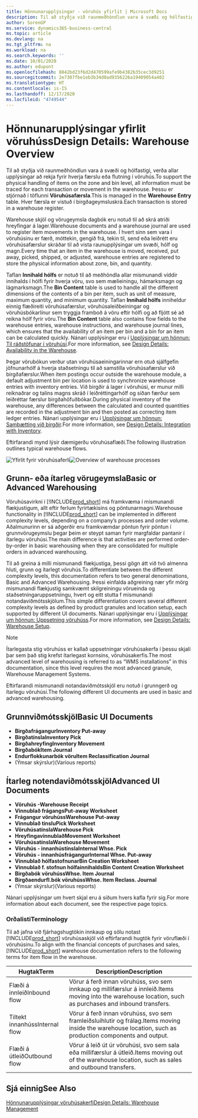 ```yaml
---
title: Hönnunarupplýsingar - vöruhús yfirlit | Microsoft Docs
description: Til að styðja við raunmeðhöndlun vara á svæði og hólfastigi, verða allar upplýsingar að rekja fyrir hverja færslu eða flutning í vöruhús. Þessu er stjórnað í töflunni **Vöruhúsafærsla**. Hver færsla er vistuð í birgðageymsluskrá.
author: SorenGP
ms.service: dynamics365-business-central
ms.topic: article
ms.devlang: na
ms.tgt_pltfrm: na
ms.workload: na
ms.search.keywords: ''
ms.date: 10/01/2020
ms.author: edupont
ms.openlocfilehash: 8842bd23f6d2d470599afe9b4382b35cec3d9251
ms.sourcegitcommit: 2e7307fbe1eb3b34d0ad9356226a19409054a402
ms.translationtype: HT
ms.contentlocale: is-IS
ms.lasthandoff: 12/17/2020
ms.locfileid: "4749544"
---
```

# <a name="design-details-warehouse-overview"></a><span data-ttu-id="79475-105">Hönnunarupplýsingar yfirlit vöruhúss</span><span class="sxs-lookup"><span data-stu-id="79475-105">Design Details: Warehouse Overview</span></span>
<span data-ttu-id="79475-106">Til að styðja við raunmeðhöndlun vara á svæði og hólfastigi, verða allar upplýsingar að rekja fyrir hverja færslu eða flutning í vöruhús.</span><span class="sxs-lookup"><span data-stu-id="79475-106">To support the physical handling of items on the zone and bin level, all information must be traced for each transaction or movement in the warehouse.</span></span> <span data-ttu-id="79475-107">Þessu er stjórnað í töflunni **Vöruhúsafærsla**.</span><span class="sxs-lookup"><span data-stu-id="79475-107">This is managed in the **Warehouse Entry** table.</span></span> <span data-ttu-id="79475-108">Hver færsla er vistuð í birgðageymsluskrá.</span><span class="sxs-lookup"><span data-stu-id="79475-108">Each transaction is stored in a warehouse register.</span></span>  

<span data-ttu-id="79475-109">Warehouse skjöl og vörugeymsla dagbók eru notuð til að skrá atriði hreyfingar á lager.</span><span class="sxs-lookup"><span data-stu-id="79475-109">Warehouse documents and a warehouse journal are used to register item movements in the warehouse.</span></span> <span data-ttu-id="79475-110">Í hvert sinn sem vara í vöruhúsinu er færð, móttekin, gengið frá, tekin til, send eða leiðrétt eru vöruhúsafærslur skráðar til að vista raunupplýsingar um svæði, hólf og magn.</span><span class="sxs-lookup"><span data-stu-id="79475-110">Every time that an item in the warehouse is moved, received, put away, picked, shipped, or adjusted, warehouse entries are registered to store the physical information about zone, bin, and quantity.</span></span>

<span data-ttu-id="79475-111">Taflan **Innihald hólfs** er notuð til að meðhöndla allar mismunandi víddir innihalds í hólfi fyrir hverja vöru, svo sem mælieiningu, hámarksmagn og lágmarksmagn.</span><span class="sxs-lookup"><span data-stu-id="79475-111">The **Bin Content** table is used to handle all the different dimensions of the contents of a bin per item, such as unit of measure, maximum quantity, and minimum quantity.</span></span> <span data-ttu-id="79475-112">Taflan **Innihald hólfs** inniheldur einnig flæðireiti vöruhúsafærslur, vöruhúsaleiðbeiningar og vöruhúsbókarlínur sem tryggja framboð á vöru eftir hólfi og að fljótt sé að reikna hólf fyrir vöru.</span><span class="sxs-lookup"><span data-stu-id="79475-112">The **Bin Content** table also contains flow fields to the warehouse entries, warehouse instructions, and warehouse journal lines, which ensures that the availability of an item per bin and a bin for an item can be calculated quickly.</span></span> <span data-ttu-id="79475-113">Nánari upplýsingar eru í [Upplýsingar um hönnun: Til ráðstöfunar í vöruhúsi](design-details-availability-in-the-warehouse.md).</span><span class="sxs-lookup"><span data-stu-id="79475-113">For more information, see [Design Details: Availability in the Warehouse](design-details-availability-in-the-warehouse.md).</span></span>  

<span data-ttu-id="79475-114">Þegar vörubókun verður utan vöruhúsaeiningarinnar ern otuð sjálfgefin jöfnunarhólf á hverja staðsetningu til að samstilla vöruhúsafærslur við birgðafærslur.</span><span class="sxs-lookup"><span data-stu-id="79475-114">When item postings occur outside the warehouse module, a default adjustment bin per location is used to synchronize warehouse entries with inventory entries.</span></span> <span data-ttu-id="79475-115">Við birgðir á lager í vöruhúsi, er munur milli reiknaðrar og talins magns skráð í leiðréttingarhólf og síðan færður sem leiðréttar færslur birgðahöfuðbókar.</span><span class="sxs-lookup"><span data-stu-id="79475-115">During physical inventory of the warehouse, any differences between the calculated and counted quantities are recorded in the adjustment bin and then posted as correcting item ledger entries.</span></span> <span data-ttu-id="79475-116">Nánari upplýsingar eru í [Upplýsingar um hönnun: Samþætting við birgðir](design-details-integration-with-inventory.md).</span><span class="sxs-lookup"><span data-stu-id="79475-116">For more information, see [Design Details: Integration with Inventory](design-details-integration-with-inventory.md).</span></span>  

<span data-ttu-id="79475-117">Eftirfarandi mynd lýsir dæmigerðu vöruhúsaflæði.</span><span class="sxs-lookup"><span data-stu-id="79475-117">The following illustration outlines typical warehouse flows.</span></span>  

<span data-ttu-id="79475-118">![Yfirlit fyrir vöruhúsaferli](media/design_details_warehouse_management_overview.png "Yfirlit fyrir vöruhúsaferli")</span><span class="sxs-lookup"><span data-stu-id="79475-118">![Overview of warehouse processes](media/design_details_warehouse_management_overview.png "Overview of warehouse processes")</span></span>  

## <a name="basic-or-advanced-warehousing"></a><span data-ttu-id="79475-119">Grunn- eða ítarleg vörugeymsla</span><span class="sxs-lookup"><span data-stu-id="79475-119">Basic or Advanced Warehousing</span></span>  
<span data-ttu-id="79475-120">Vöruhúsavirkni í [!INCLUDE[prod_short](includes/prod_short.md)] má framkvæma í mismunandi flækjustigum, allt eftir ferlum fyrirtækisins og pöntunarmagni.</span><span class="sxs-lookup"><span data-stu-id="79475-120">Warehouse functionality in [!INCLUDE[prod_short](includes/prod_short.md)] can be implemented in different complexity levels, depending on a company’s processes and order volume.</span></span> <span data-ttu-id="79475-121">Aðalmunurinn er sá aðgerðir eru framkvæmdar pöntun fyrir pöntun í grunnvörugeymslu þegar þeim er steypt saman fyrir margfaldar pantanir í ítarlegu vöruhúsi.</span><span class="sxs-lookup"><span data-stu-id="79475-121">The main difference is that activities are performed order-by-order in basic warehousing when they are consolidated for multiple orders in advanced warehousing.</span></span>  

 <span data-ttu-id="79475-122">Til að greina á milli mismunandi flækjustiga, þessi gögn átt við tvö almenna hluti, grunn og ítarlegt vöruhús.</span><span class="sxs-lookup"><span data-stu-id="79475-122">To differentiate between the different complexity levels, this documentation refers to two general denominations, Basic and Advanced Warehousing.</span></span> <span data-ttu-id="79475-123">Þessi einfalda aðgreining nær yfir mörg mismunandi flækjustig samkvæmt skilgreiningu vörueinda og staðsetningaruppsetniingu, hvert og eitt stutta f mismunandi notandaviðmótsskjölum.</span><span class="sxs-lookup"><span data-stu-id="79475-123">This simple differentiation covers several different complexity levels as defined by product granules and location setup, each supported by different UI documents.</span></span> <span data-ttu-id="79475-124">Nánari upplýsingar eru í [Upplýsingar um hönnun: Uppsetning vöruhúss](design-details-warehouse-setup.md).</span><span class="sxs-lookup"><span data-stu-id="79475-124">For more information, see [Design Details: Warehouse Setup](design-details-warehouse-setup.md).</span></span>  

> [!NOTE]  
>  <span data-ttu-id="79475-125">Ítarlegasta stig vöruhúss er kallað uppsetningar vöruhúsakerfa í þessu skjali þar sem það stig krefst ítarlegast kornsins, vöruhúsakerfis.</span><span class="sxs-lookup"><span data-stu-id="79475-125">The most advanced level of warehousing is referred to as “WMS installations” in this documentation, since this level requires the most advanced granule, Warehouse Management Systems.</span></span>  

 <span data-ttu-id="79475-126">Eftirfarandi mismunandi notandaviðmótsskjöl eru notuð í grunngerð og ítarlegu vöruhúsi.</span><span class="sxs-lookup"><span data-stu-id="79475-126">The following different UI documents are used in basic and advanced warehousing.</span></span>  

## <a name="basic-ui-documents"></a><span data-ttu-id="79475-127">Grunnviðmótsskjöl</span><span class="sxs-lookup"><span data-stu-id="79475-127">Basic UI Documents</span></span>  

-   <span data-ttu-id="79475-128">**Birgðafrágangur**</span><span class="sxs-lookup"><span data-stu-id="79475-128">**Inventory Put-away**</span></span>  
-   <span data-ttu-id="79475-129">**Birgðatínsla**</span><span class="sxs-lookup"><span data-stu-id="79475-129">**Inventory Pick**</span></span>  
-   <span data-ttu-id="79475-130">**Birgðahreyfing**</span><span class="sxs-lookup"><span data-stu-id="79475-130">**Inventory Movement**</span></span>  
-   <span data-ttu-id="79475-131">**Birgðabók**</span><span class="sxs-lookup"><span data-stu-id="79475-131">**Item Journal**</span></span>  
-   <span data-ttu-id="79475-132">**Endurflokkunarbók vöru**</span><span class="sxs-lookup"><span data-stu-id="79475-132">**Item Reclassification Journal**</span></span>  
-   <span data-ttu-id="79475-133">(Ýmsar skýrslur)</span><span class="sxs-lookup"><span data-stu-id="79475-133">(Various reports)</span></span>  

## <a name="advanced-ui-documents"></a><span data-ttu-id="79475-134">Ítarleg notendaviðmótsskjöl</span><span class="sxs-lookup"><span data-stu-id="79475-134">Advanced UI Documents</span></span>  

-   <span data-ttu-id="79475-135">**Vöruhús -**</span><span class="sxs-lookup"><span data-stu-id="79475-135">**Warehouse Receipt**</span></span>  
-   <span data-ttu-id="79475-136">**Vinnublað frágangs**</span><span class="sxs-lookup"><span data-stu-id="79475-136">**Put-away Worksheet**</span></span>  
-   <span data-ttu-id="79475-137">**Frágangur vöruhúss**</span><span class="sxs-lookup"><span data-stu-id="79475-137">**Warehouse Put-away**</span></span>  
-   <span data-ttu-id="79475-138">**Vinnublað tínslu**</span><span class="sxs-lookup"><span data-stu-id="79475-138">**Pick Worksheet**</span></span>  
-   <span data-ttu-id="79475-139">**Vöruhúsatínsla**</span><span class="sxs-lookup"><span data-stu-id="79475-139">**Warehouse Pick**</span></span>  
-   <span data-ttu-id="79475-140">**Hreyfingavinnublað**</span><span class="sxs-lookup"><span data-stu-id="79475-140">**Movement Worksheet**</span></span>  
-   <span data-ttu-id="79475-141">**Vöruhúsatínsla**</span><span class="sxs-lookup"><span data-stu-id="79475-141">**Warehouse Movement**</span></span>  
-   <span data-ttu-id="79475-142">**Vöruhús - innanhústínsla**</span><span class="sxs-lookup"><span data-stu-id="79475-142">**Internal Whse. Pick**</span></span>  
-   <span data-ttu-id="79475-143">**Vöruhús - innanhúsfrágangur**</span><span class="sxs-lookup"><span data-stu-id="79475-143">**Internal Whse. Put-away**</span></span>  
-   <span data-ttu-id="79475-144">**Vinnublað hólfastofnunar**</span><span class="sxs-lookup"><span data-stu-id="79475-144">**Bin Creation Worksheet**</span></span>  
-   <span data-ttu-id="79475-145">**Vinnublað f. stofnun hólfainnihalds**</span><span class="sxs-lookup"><span data-stu-id="79475-145">**Bin Content Creation Worksheet**</span></span>  
-   <span data-ttu-id="79475-146">**Birgðabók vöruhúss**</span><span class="sxs-lookup"><span data-stu-id="79475-146">**Whse. Item Journal**</span></span>  
-   <span data-ttu-id="79475-147">**Birgðaendurfl.bók vöruhúss**</span><span class="sxs-lookup"><span data-stu-id="79475-147">**Whse. Item Reclass. Journal**</span></span>  
-   <span data-ttu-id="79475-148">(Ýmsar skýrslur)</span><span class="sxs-lookup"><span data-stu-id="79475-148">(Various reports)</span></span>  

<span data-ttu-id="79475-149">Nánari upplýsingar um hvert skjal eru á síðum hvers kafla fyrir sig.</span><span class="sxs-lookup"><span data-stu-id="79475-149">For more information about each document, see the respective page topics.</span></span>  

### <a name="terminology"></a><span data-ttu-id="79475-150">Orðalisti</span><span class="sxs-lookup"><span data-stu-id="79475-150">Terminology</span></span>  
<span data-ttu-id="79475-151">Til að jafna við fjárhagshugtökin innkaup og sölu notast [!INCLUDE[prod_short](includes/prod_short.md)] vöruhúsaskjöl við eftirfarandi hugtök fyrir vöruflæði í vöruhúsinu.</span><span class="sxs-lookup"><span data-stu-id="79475-151">To align with the financial concepts of purchases and sales, [!INCLUDE[prod_short](includes/prod_short.md)] warehouse documentation refers to the following terms for item flow in the warehouse.</span></span>  

|<span data-ttu-id="79475-152">Hugtak</span><span class="sxs-lookup"><span data-stu-id="79475-152">Term</span></span>|<span data-ttu-id="79475-153">Description</span><span class="sxs-lookup"><span data-stu-id="79475-153">Description</span></span>|  
|----------|---------------------------------------|  
|<span data-ttu-id="79475-154">Flæði á innleið</span><span class="sxs-lookup"><span data-stu-id="79475-154">Inbound flow</span></span>|<span data-ttu-id="79475-155">Vörur á ferð innan vöruhúss, svo sem innkaup og millifærslur á innleið.</span><span class="sxs-lookup"><span data-stu-id="79475-155">Items moving into the warehouse location, such as purchases and inbound transfers.</span></span>|  
|<span data-ttu-id="79475-156">Tiltekt innanhúss</span><span class="sxs-lookup"><span data-stu-id="79475-156">Internal flow</span></span>|<span data-ttu-id="79475-157">Vörur á ferð innan vöruhúss, svo sem framleiðsluíhlutir og frálag.</span><span class="sxs-lookup"><span data-stu-id="79475-157">Items moving inside the warehouse location, such as production components and output.</span></span>|  
|<span data-ttu-id="79475-158">Flæði á útleið</span><span class="sxs-lookup"><span data-stu-id="79475-158">Outbound flow</span></span>|<span data-ttu-id="79475-159">Vörur á leið út úr vöruhúsi, svo sem sala eða millifærslur á útleið.</span><span class="sxs-lookup"><span data-stu-id="79475-159">Items moving out of the warehouse location, such as sales and outbound transfers.</span></span>|  

## <a name="see-also"></a><span data-ttu-id="79475-160">Sjá einnig</span><span class="sxs-lookup"><span data-stu-id="79475-160">See Also</span></span>  
 [<span data-ttu-id="79475-161">Hönnunarupplýsingar vöruhúsakerfi</span><span class="sxs-lookup"><span data-stu-id="79475-161">Design Details: Warehouse Management</span></span>](design-details-warehouse-management.md)
